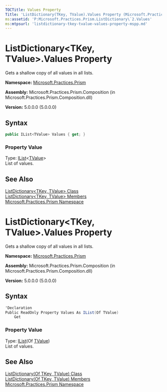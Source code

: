 ```yaml
---
TOCTitle: Values Property
Title: 'ListDictionary(TKey, TValue).Values Property (Microsoft.Practices.Prism)'
ms:assetid: 'P:Microsoft.Practices.Prism.ListDictionary\`2.Values'
ms:mtpsurl: 'listdictionary-tkey-tvalue-values-property-mspp.md'
---
```


# ListDictionary&lt;TKey, TValue&gt;.Values Property

Gets a shallow copy of all values in all lists.

**Namespace:** [Microsoft.Practices.Prism](/patterns-practices/reference/mspp-namespace)

**Assembly:** Microsoft.Practices.Prism.Composition (in Microsoft.Practices.Prism.Composition.dll)

**Version:** 5.0.0.0 (5.0.0.0)

## Syntax

```C#
public IList<TValue> Values { get; }
```

### Property Value

Type: [IList](http://msdn.microsoft.com/en-us/library/5y536ey6)&lt;[TValue](https://msdn.microsoft.com/library/microsoft.practices.prism.listdictionary%602)&gt;  
List of values.

## See Also

[ListDictionary&lt;TKey, TValue&gt; Class](/patterns-practices/reference/listdictionary-tkey-tvalue-class-mspp)<br/>
[ListDictionary&lt;TKey, TValue&gt; Members](/patterns-practices/reference/listdictionary-tkey-tvalue-members-mspp)<br/>
[Microsoft.Practices.Prism Namespace](/patterns-practices/reference/mspp-namespace)<br/>

# ListDictionary&lt;TKey, TValue&gt;.Values Property

Gets a shallow copy of all values in all lists.

**Namespace:** [Microsoft.Practices.Prism](/patterns-practices/reference/mspp-namespace)

**Assembly:** Microsoft.Practices.Prism.Composition (in Microsoft.Practices.Prism.Composition.dll)

**Version:** 5.0.0.0 (5.0.0.0)

## Syntax

```C#
'Declaration
Public ReadOnly Property Values As IList(Of TValue)
	Get
```

### Property Value

Type: [IList](http://msdn.microsoft.com/en-us/library/5y536ey6)(Of [TValue](https://msdn.microsoft.com/library/microsoft.practices.prism.listdictionary%602))  
List of values.

## See Also

[ListDictionary(Of TKey, TValue) Class](/patterns-practices/reference/listdictionary-tkey-tvalue-class-mspp)<br/>
[ListDictionary(Of TKey, TValue) Members](/patterns-practices/reference/listdictionary-tkey-tvalue-members-mspp)<br/>
[Microsoft.Practices.Prism Namespace](/patterns-practices/reference/mspp-namespace)<br/>